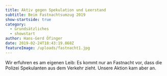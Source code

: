 ```yaml
---
title: Aktiv gegen Spekulation und Leerstand
subtitle: Beim Fastnachtsumzug 2019
show-startside: true
category:
  - Grundsätzliches
  - showstart
author: Hans-Gerd Öfinger
date: 2019-02-24T18:43:19.868Z
featureImage: /uploads/fastnacht1.jpg
---
```

Wir erfuhren es am eigenen Leib: Es kommt nur an Fastnacht vor, dass die Polizei Spekulanten aus dem Verkehr zieht. Unsere Aktion kam aber an.